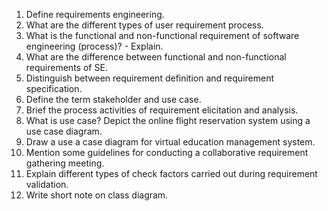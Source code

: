 1. Define requirements engineering.
2. What are the different types of user requirement process.
3. What is the functional and non-functional requirement of software engineering (process)? - Explain.
4. What are the difference between functional and non-functional requirements of SE.
5. Distinguish between requirement definition and requirement specification.
6. Define the term stakeholder and use case.
7. Brief the process activities of requirement elicitation and analysis.
8. What is use case? Depict the online flight reservation system using a use case diagram.
9. Draw a use a case diagram for virtual education management system.
10. Mention some guidelines for conducting a collaborative requirement gathering meeting.
11. Explain different types of check factors carried out during requirement validation.
12. Write short note on class diagram.